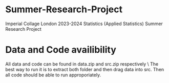 # Summer-Research-Project
Imperial Collage London 2023-2024 Statistics (Applied Statistics) Summer Research Project

# Data and Code availibility
All data and code can be found in data.zip and src.zip respectively \\
The best way to run it is to extract both folder and then drag data into src. Then all code should be able to run approporiately.
